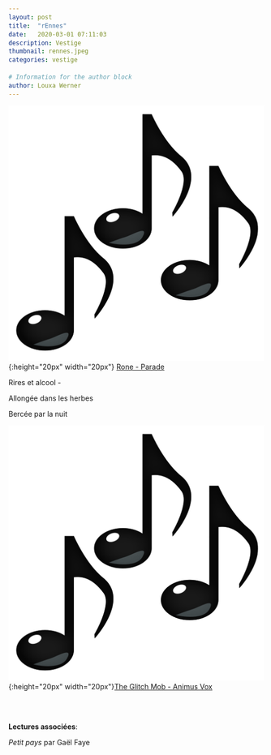 ```yaml
---
layout: post
title:  "rEnnes"
date:   2020-03-01 07:11:03
description: Vestige
thumbnail: rennes.jpeg
categories: vestige

# Information for the author block
author: Louxa Werner
---
```





![](/assets/img/notes.png){:height="20px" width="20px"} [Rone - Parade][link1] 

Rires et alcool -

Allongée dans les herbes

Bercée par la nuit 

![](/assets/img/notes.png){:height="20px" width="20px"}[The Glitch Mob - Animus Vox][link2] 

[link1]: https://www.youtube.com/watch?v=bB4yjbd_EWI
[link2]: https://www.youtube.com/watch?v=17PM-UMVud8

<br/>
<br/>

**Lectures associées**: 

_Petit pays_ par Gaël Faye 


